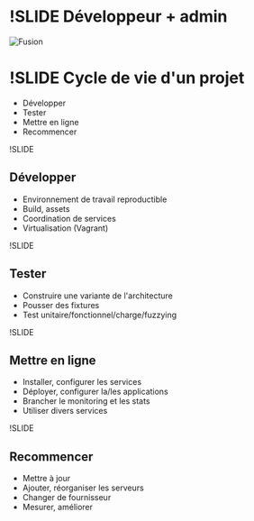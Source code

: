 !SLIDE
Développeur + admin
===================

![Fusion](Goten-Trunks-Fusion-dragon-ball-all-fusion.png)

!SLIDE
Cycle de vie d'un projet
========================

 * Développer
 * Tester
 * Mettre en ligne
 * Recommencer

!SLIDE

Développer
----------

 * Environnement de travail reproductible
 * Build, assets
 * Coordination de services
 * Virtualisation (Vagrant)

!SLIDE

Tester
------

 * Construire une variante de l'architecture
 * Pousser des fixtures
 * Test unitaire/fonctionnel/charge/fuzzying

!SLIDE

Mettre en ligne
---------------

 * Installer, configurer les services
 * Déployer, configurer la/les applications
 * Brancher le monitoring et les stats
 * Utiliser divers services

!SLIDE

Recommencer
------------

 * Mettre à jour
 * Ajouter, réorganiser les serveurs
 * Changer de fournisseur
 * Mesurer, améliorer